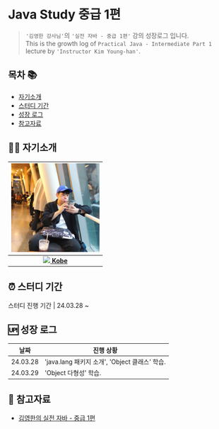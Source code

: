 # Java Study 중급 1편

> `'김영한 강사님'`의 `'실전 자바 - 중급 1편'` 강의 성장로그 입니다.<br>
> This is the growth log of `Practical Java - Intermediate Part 1` lecture by `'Instructor Kim Young-han'`.

## 목차 📚

- [자기소개](#-자기소개)
- [스터디 기간](#-스터디-기간)
- [성장 로그](#-성장-로그)
- [참고자료](#-참고자료)

## 🧑‍💻 자기소개
| <img src="https://github.com/devKobe24/BranchTest/blob/main/IMG_5424.JPG?raw=true" width="200" height="200"/> |
| :-: |
| [<img src="https://hackmd.io/_uploads/SJEQuLsEh.png" width="20"/> **Kobe**](https://www.devkobe24.com/) |

## ⏰ 스터디 기간
스터디 진행 기간 | 24.03.28 ~ 

## 🆙 성장 로그
| 날짜 | 진행 상황 | 
| -------- | -------- |
| 24.03.28 | 'java.lang 패키지 소개', 'Object 클래스' 학습. |
| 24.03.29 | 'Object 다형성' 학습. |

## 📑 참고자료
- [김영한의 실전 자바 - 중급 1편](https://www.inflearn.com/course/%EA%B9%80%EC%98%81%ED%95%9C%EC%9D%98-%EC%8B%A4%EC%A0%84-%EC%9E%90%EB%B0%94-%EC%A4%91%EA%B8%89-1)
